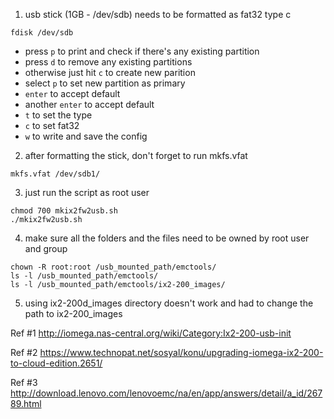 1. usb stick (1GB - /dev/sdb) needs to be formatted as fat32 type c

```
fdisk /dev/sdb
```
- press `p` to print and check if there's any existing partition
- press `d` to remove any existing partitions
- otherwise just hit `c` to create new parition
- select `p` to set new partition as primary
- `enter` to accept default
- another `enter` to accept default
- `t` to set the type 
- `c` to set fat32
- `w` to write and save the config

2. after formatting the stick, don't forget to run mkfs.vfat

```
mkfs.vfat /dev/sdb1/
```
3. just run the script as root user

```
chmod 700 mkix2fw2usb.sh
./mkix2fw2usb.sh
```

4. make sure all the folders and the files need to be owned by root user and group

```
chown -R root:root /usb_mounted_path/emctools/
ls -l /usb_mounted_path/emctools/
ls -l /usb_mounted_path/emctools/ix2-200_images/
```
5. using ix2-200d_images directory doesn't work and had to change the path to ix2-200_images

Ref #1
http://iomega.nas-central.org/wiki/Category:Ix2-200-usb-init

Ref #2
https://www.technopat.net/sosyal/konu/upgrading-iomega-ix2-200-to-cloud-edition.2651/

Ref #3
http://download.lenovo.com/lenovoemc/na/en/app/answers/detail/a_id/26789.html

